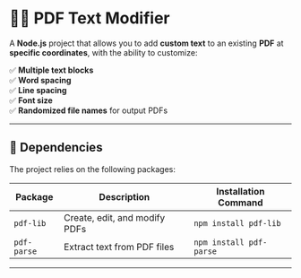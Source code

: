 # 📄✨ PDF Text Modifier

A **Node.js** project that allows you to add **custom text** to an existing **PDF** at **specific coordinates**, with the ability to customize:

✅ **Multiple text blocks**  
✅ **Word spacing**  
✅ **Line spacing**  
✅ **Font size**  
✅ **Randomized file names** for output PDFs  

---
## 📜 Dependencies

The project relies on the following packages:

| Package    | Description                        | Installation Command         |
|------------|------------------------------------|------------------------------|
| `pdf-lib`  | Create, edit, and modify PDFs      | `npm install pdf-lib`        |
| `pdf-parse`| Extract text from PDF files        | `npm install pdf-parse`      |

---
